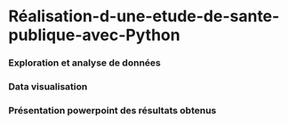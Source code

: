 # Réalisation-d-une-etude-de-sante-publique-avec-Python
### Exploration et analyse de données
### Data visualisation
### Présentation powerpoint des résultats obtenus
